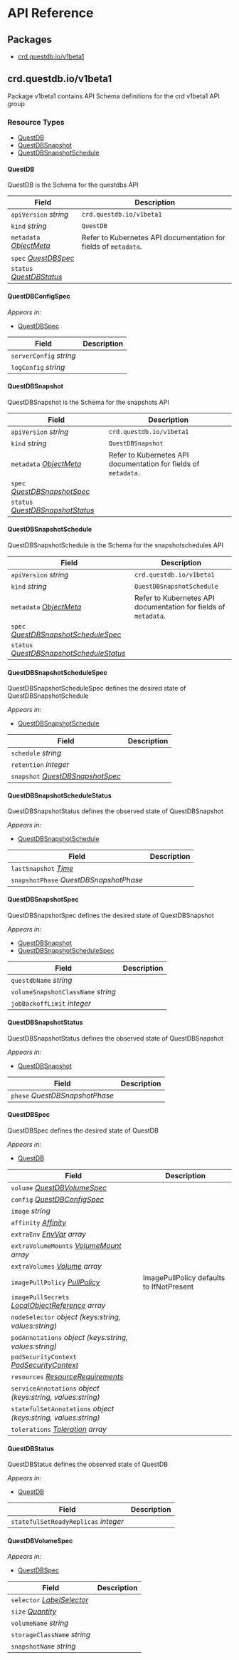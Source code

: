 # API Reference

## Packages
- [crd.questdb.io/v1beta1](#crdquestdbiov1beta1)


## crd.questdb.io/v1beta1

Package v1beta1 contains API Schema definitions for the crd v1beta1 API group

### Resource Types
- [QuestDB](#questdb)
- [QuestDBSnapshot](#questdbsnapshot)
- [QuestDBSnapshotSchedule](#questdbsnapshotschedule)



#### QuestDB



QuestDB is the Schema for the questdbs API



| Field | Description |
| --- | --- |
| `apiVersion` _string_ | `crd.questdb.io/v1beta1`
| `kind` _string_ | `QuestDB`
| `metadata` _[ObjectMeta](https://kubernetes.io/docs/reference/generated/kubernetes-api/v1.25/#objectmeta-v1-meta)_ | Refer to Kubernetes API documentation for fields of `metadata`. |
| `spec` _[QuestDBSpec](#questdbspec)_ |  |
| `status` _[QuestDBStatus](#questdbstatus)_ |  |


#### QuestDBConfigSpec





_Appears in:_
- [QuestDBSpec](#questdbspec)

| Field | Description |
| --- | --- |
| `serverConfig` _string_ |  |
| `logConfig` _string_ |  |




#### QuestDBSnapshot



QuestDBSnapshot is the Schema for the snapshots API



| Field | Description |
| --- | --- |
| `apiVersion` _string_ | `crd.questdb.io/v1beta1`
| `kind` _string_ | `QuestDBSnapshot`
| `metadata` _[ObjectMeta](https://kubernetes.io/docs/reference/generated/kubernetes-api/v1.25/#objectmeta-v1-meta)_ | Refer to Kubernetes API documentation for fields of `metadata`. |
| `spec` _[QuestDBSnapshotSpec](#questdbsnapshotspec)_ |  |
| `status` _[QuestDBSnapshotStatus](#questdbsnapshotstatus)_ |  |


#### QuestDBSnapshotSchedule



QuestDBSnapshotSchedule is the Schema for the snapshotschedules API



| Field | Description |
| --- | --- |
| `apiVersion` _string_ | `crd.questdb.io/v1beta1`
| `kind` _string_ | `QuestDBSnapshotSchedule`
| `metadata` _[ObjectMeta](https://kubernetes.io/docs/reference/generated/kubernetes-api/v1.25/#objectmeta-v1-meta)_ | Refer to Kubernetes API documentation for fields of `metadata`. |
| `spec` _[QuestDBSnapshotScheduleSpec](#questdbsnapshotschedulespec)_ |  |
| `status` _[QuestDBSnapshotScheduleStatus](#questdbsnapshotschedulestatus)_ |  |


#### QuestDBSnapshotScheduleSpec



QuestDBSnapshotScheduleSpec defines the desired state of QuestDBSnapshotSchedule

_Appears in:_
- [QuestDBSnapshotSchedule](#questdbsnapshotschedule)

| Field | Description |
| --- | --- |
| `schedule` _string_ |  |
| `retention` _integer_ |  |
| `snapshot` _[QuestDBSnapshotSpec](#questdbsnapshotspec)_ |  |


#### QuestDBSnapshotScheduleStatus



QuestDBSnapshotStatus defines the observed state of QuestDBSnapshot

_Appears in:_
- [QuestDBSnapshotSchedule](#questdbsnapshotschedule)

| Field | Description |
| --- | --- |
| `lastSnapshot` _[Time](https://kubernetes.io/docs/reference/generated/kubernetes-api/v1.25/#time-v1-meta)_ |  |
| `snapshotPhase` _QuestDBSnapshotPhase_ |  |


#### QuestDBSnapshotSpec



QuestDBSnapshotSpec defines the desired state of QuestDBSnapshot

_Appears in:_
- [QuestDBSnapshot](#questdbsnapshot)
- [QuestDBSnapshotScheduleSpec](#questdbsnapshotschedulespec)

| Field | Description |
| --- | --- |
| `questdbName` _string_ |  |
| `volumeSnapshotClassName` _string_ |  |
| `jobBackoffLimit` _integer_ |  |


#### QuestDBSnapshotStatus



QuestDBSnapshotStatus defines the observed state of QuestDBSnapshot

_Appears in:_
- [QuestDBSnapshot](#questdbsnapshot)

| Field | Description |
| --- | --- |
| `phase` _QuestDBSnapshotPhase_ |  |


#### QuestDBSpec



QuestDBSpec defines the desired state of QuestDB

_Appears in:_
- [QuestDB](#questdb)

| Field | Description |
| --- | --- |
| `volume` _[QuestDBVolumeSpec](#questdbvolumespec)_ |  |
| `config` _[QuestDBConfigSpec](#questdbconfigspec)_ |  |
| `image` _string_ |  |
| `affinity` _[Affinity](https://kubernetes.io/docs/reference/generated/kubernetes-api/v1.25/#affinity-v1-core)_ |  |
| `extraEnv` _[EnvVar](https://kubernetes.io/docs/reference/generated/kubernetes-api/v1.25/#envvar-v1-core) array_ |  |
| `extraVolumeMounts` _[VolumeMount](https://kubernetes.io/docs/reference/generated/kubernetes-api/v1.25/#volumemount-v1-core) array_ |  |
| `extraVolumes` _[Volume](https://kubernetes.io/docs/reference/generated/kubernetes-api/v1.25/#volume-v1-core) array_ |  |
| `imagePullPolicy` _[PullPolicy](https://kubernetes.io/docs/reference/generated/kubernetes-api/v1.25/#pullpolicy-v1-core)_ | ImagePullPolicy defaults to IfNotPresent |
| `imagePullSecrets` _[LocalObjectReference](https://kubernetes.io/docs/reference/generated/kubernetes-api/v1.25/#localobjectreference-v1-core) array_ |  |
| `nodeSelector` _object (keys:string, values:string)_ |  |
| `podAnnotations` _object (keys:string, values:string)_ |  |
| `podSecurityContext` _[PodSecurityContext](https://kubernetes.io/docs/reference/generated/kubernetes-api/v1.25/#podsecuritycontext-v1-core)_ |  |
| `resources` _[ResourceRequirements](https://kubernetes.io/docs/reference/generated/kubernetes-api/v1.25/#resourcerequirements-v1-core)_ |  |
| `serviceAnnotations` _object (keys:string, values:string)_ |  |
| `statefulSetAnnotations` _object (keys:string, values:string)_ |  |
| `tolerations` _[Toleration](https://kubernetes.io/docs/reference/generated/kubernetes-api/v1.25/#toleration-v1-core) array_ |  |


#### QuestDBStatus



QuestDBStatus defines the observed state of QuestDB

_Appears in:_
- [QuestDB](#questdb)

| Field | Description |
| --- | --- |
| `statefulSetReadyReplicas` _integer_ |  |


#### QuestDBVolumeSpec





_Appears in:_
- [QuestDBSpec](#questdbspec)

| Field | Description |
| --- | --- |
| `selector` _[LabelSelector](https://kubernetes.io/docs/reference/generated/kubernetes-api/v1.25/#labelselector-v1-meta)_ |  |
| `size` _[Quantity](https://kubernetes.io/docs/reference/kubernetes-api/common-definitions/quantity/)_ |  |
| `volumeName` _string_ |  |
| `storageClassName` _string_ |  |
| `snapshotName` _string_ |  |



